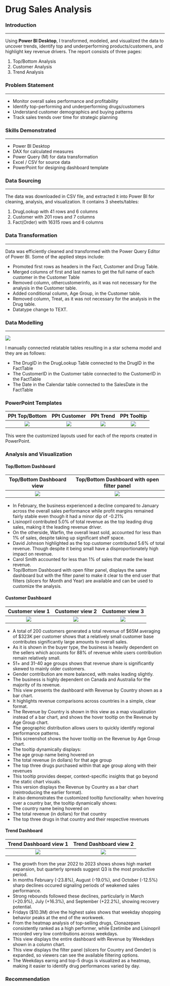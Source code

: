 # Drug Sales Analysis

### Introduction
---
Using **Power BI Desktop**, I transformed, modeled, and visualized the data to uncover trends, identify top and underperforming products/customers, and highlight key revenue drivers.
The report consists of three pages:
1. Top/Bottom Analysis
2. Customer Analysis
3. Trend Analysis

### Problem Statement
---
-	Monitor overall sales performance and profitability
- Identify top-performing and underperforming drugs/customers
-	Understand customer demographics and buying patterns
-	Track sales trends over time for strategic planning

### Skills Demonstrated
---
-	Power BI Desktop
-	DAX for calculated measures
-	Power Query (M) for data transformation
-	Excel / CSV for source data
-	PowerPoint for designing dashboard template

### Data Sourcing
---
The data was downloaded in CSV file, and extracted it into Power BI for cleaning, analysis, and visualization.
It contains 3 sheets/tables:
1. DrugLookup with 41 rows and 6 columns
2. Customer with 201 rows and 7 columns
3. Fact(Order) with 16315 rows and 6 columns

### Data Transformation
---
Data was efficiently cleaned and transformed with the Power Query Editor of Power BI. Some of the applied steps include:
- Promoted first rows as headers in the Fact, Customer and Drug Table.
- Merged columns of first and last names to get the full name of each customer in the Customer Table
- Removed column, othercustomerinfo, as it was not necessary for the analysis in the Customer table.
- Added conditional column, Age Group, in the Customer table.
- Removed column, Treat, as it was not necessary for the analysis in the Drug table.
- Datatype change to TEXT.

### Data Modelling
---
![](SS_model.png)

I manually connected relatable tables resulting in a star schema model and they are as follows: 
- The DrugID in the DrugLookup Table connected to the DrugID in the FactTable
- The CustomerID in the Customer table connected to the CustomerID in the FactTable 
- The Date in the Calendar table connected to the SalesDate in the FactTable

### PowerPoint Templates
PPt Top/Bottom    |    PPt Customer    |    PPt Trend    |    PPt Tooltip
:-----------------:|:------------------:|:--------------:|:--------------:
![](PPt_dashboard_top.jpg)|![](PPt_dashboard_customer.jpg)|![](PPt_dashboard_trend.jpg)|![](PPt_tooltip.jpg)

This were the customized layouts used for each of the reports created in PowerPoint.

### Analysis and Visualization

#### Top/Bottom Dashboard
Top/Bottom Dashboard view    |    Top/Bottom Dashboard with open filter panel
:----------------------------:|:-------------------------------------------:
![](SS_Top(1).png)|![](SS_Top(1.1).png)

- In February, the business experienced a decline compared to January across the overall sales performance while profit margins remained fairly stable even though it had a minor dip of -0.21%
- Lisinopril contributed 5.0% of total revenue as the top leading drug sales, making it the leading revenue driver.
- On the otherside, Warfin, the overall least sold, accounted for less than 1% of sales, despite taking up significant shelf space.
- David Johnson highlighted as the top customer contributed 5.6% of total revenue. Though despite it being small have a disproportionately high impact on revenue. 
- Carol Smith accounted for less than 1% of sales that made the least revenue.
- Top/Bottom Dashboard with open filter panel, displays the same dashboard but with the filter panel to make it clear to the end user that filters (slicers for Month and Year) are available and can be used to customize the analysis.

#### Customer Dashboard

Customer view 1    |    Customer view 2   |  Customer view 3   
:-----------------:|:------------------:|:--------------:
![](SS_Customer(1).png)|![](SS_Customer(2).png)|![](SS_Customer(3).png)

- A total of 200 customers generated a total revenue of $65M averaging of $323K per customer shows that a relatively small customer base contributes significantly large amounts to overall sales.
- As it is shown in the buyer type, the business is heavily dependent on the sellers which accounts for 88% of revenue while users contribution remain relatively small.
- 51+ and 31-40 age groups shows that revenue share is significantly skewed to mainly older customers.
- Gender contribution are more balanced, with males leading slightly.
- The business is highly dependent on ﻿Canada and Australia﻿ for the majority of its revenue. 
- This view presents the dashboard with Revenue by Country shown as a bar chart.
- It highlights revenue comparisons across countries in a simple, clear format.
- The Revenue by Country is shown in this view as a map visualization instead of a bar chart, and shows the hover tooltip on the Revenue by Age Group chart.
- The geographic distribution allows users to quickly identify regional performance patterns.
- This screenshot shows the hover tooltip on the Revenue by Age Group chart.
- The tooltip dynamically displays: 
- The age group name being hovered on
- The total revenue (in dollars) for that age group
- The top three drugs purchased within that age group along with their revenues
- This tooltip provides deeper, context-specific insights that go beyond the static chart visuals.
- This version displays the Revenue by Country as a bar chart (reintroducing the earlier format).
- It also demonstrates the customized tooltip functionality: when hovering over a country bar, the tooltip dynamically shows:
- The country name being hovered on
- The total revenue (in dollars) for that country
- The top three drugs in that country and their respective revenues

#### Trend Dashboard

Trend Dashboard view 1   |    Trend Dashboard view 2
:----------------------------:|:-------------------------------------------:
![](SS_Trend(1).png)|![](SS_Trend(2).png)

- The growth from the year 2022 to 2023 shows shows high market expansion, but quarterly spreads suggest Q3 is the most productive period.
- In months February (-23.8%), August (-19.0%), and October (-12.5%) sharp declines occured signaling periods of weakened sales performance.
- Strong rebounds followed these declines, particularly in March (+20.9%), July (+16.3%), and September (+22.2%), showing recovery potential.
- Fridays ($10.3M) drive the highest sales shows that weekday shopping behavior peaks at the end of the workweek.
- From the heatmap analysis of top-selling drugs, Clonazepam consistently ranked as a high performer, while Ezetimibe and Lisinopril recorded very low contributions across weekdays.
- This view displays the entire dashboard with Revenue by Weekdays shown in a column chart.
- This view displays the filter panel (slicers for Country and Gender) is expanded, so viewers can see the available filtering options. 
- The Weekdays earnig and top-5 drugs is visualized as a heatmap, making it easier to identify drug performances varied by day.

### Recommendation

